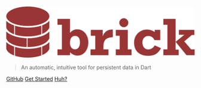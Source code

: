 ![logo](logo.svg)

> An automatic, intuitive tool for persistent data in Dart

[GitHub](https://github.com/GetDutchie/brick/)
[Get Started](#quick-start)
[Huh?](introduction/about.md)
